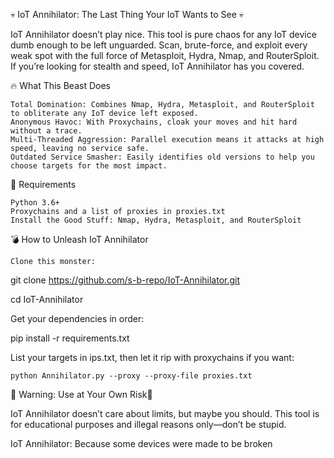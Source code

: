 💀 IoT Annihilator: The Last Thing Your IoT Wants to See 💀

IoT Annihilator doesn’t play nice. This tool is pure chaos for any IoT device dumb enough to be left unguarded. Scan, brute-force, and exploit every weak spot with the full force of Metasploit, Hydra, Nmap, and RouterSploit. If you’re looking for stealth and speed, IoT Annihilator has you covered.

🔥 What This Beast Does

    Total Domination: Combines Nmap, Hydra, Metasploit, and RouterSploit to obliterate any IoT device left exposed.
    Anonymous Havoc: With Proxychains, cloak your moves and hit hard without a trace.
    Multi-Threaded Aggression: Parallel execution means it attacks at high speed, leaving no service safe.
    Outdated Service Smasher: Easily identifies old versions to help you choose targets for the most impact.

📜 Requirements

    Python 3.6+
    Proxychains and a list of proxies in proxies.txt
    Install the Good Stuff: Nmap, Hydra, Metasploit, and RouterSploit

💣 How to Unleash IoT Annihilator

    Clone this monster:

    

git clone https://github.com/s-b-repo/IoT-Annihilator.git

cd IoT-Annihilator

Get your dependencies in order:



pip install -r requirements.txt

List your targets in ips.txt, then let it rip with proxychains if you want:



    python Annihilator.py --proxy --proxy-file proxies.txt

🛑 Warning: Use at Your Own Risk🛑

IoT Annihilator doesn’t care about limits, but maybe you should. This tool is for educational purposes and illegal reasons only—don’t be stupid.

IoT Annihilator: Because some devices were made to be broken
